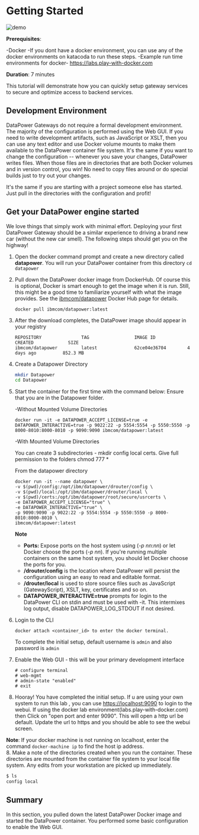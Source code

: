 # Getting Started

![demo](start-with-docker.gif)

**Prerequisites**:

-Docker
-If you dont have a docker environment, you can use any of the docker environments on katacoda to run these steps.
-Example run time environments for docker- <https://labs.play-with-docker.com>

**Duration**: 7 minutes

This tutorial will demonstrate how you can quickly setup gateway services to secure and optimize access to backend services.

## Development Environment

DataPower Gateways do not require a formal development environment. The majority of the configuration is performed using the Web GUI. If you need to write development artifacts, such as JavaScript or XSLT, then you can use any text editor and use Docker volume mounts to make them available to the DataPower container file system. It's the same if you want to change the configuration -- whenever you save your changes, DataPower writes files. When those files are in directories that are both Docker volumes and in version control, you win! No need to copy files around or do special builds just to try out your changes.

It's the same if you are starting with a project someone else has started. Just pull in the directories with the configuration and profit!

## Get your DataPower engine started

We love things that simply work with minimal effort. Deploying your first DataPower Gateway should be a similar experience to driving a brand new car (without the new car smell). The following steps should get you on the highway!

1. Open the docker command prompt and create a new directory called **datapower**. You will run your DataPower container from this directory `cd datapower`
2. Pull down the DataPower docker image from DockerHub. Of course this is optional, Docker is smart enough to get the image when it is run. Still, this might be a good time to familiarize yourself with what the image provides. See the [ibmcom/datapower](https://hub.docker.com/r/ibmcom/datapower/) Docker Hub page for details.

    ```docker
    docker pull ibmcom/datapower:latest
    ```

3. After the download completes, the DataPower image should appear in your registry

    ```docker
    REPOSITORY               TAG                 IMAGE ID            CREATED             SIZE
    ibmcom/datapower         latest              62ce04e36704        4 days ago          852.3 MB
    ```

4. Create a Datapower Directory

    ```bash
    mkdir Datapower
    cd Datapower
    ```

5. Start the container for the first time with the command below:
    Ensure that you are in the Datapower folder.

    -Without Mounted Volume Directories

    ```docker
    docker run -it -e DATAPOWER_ACCEPT_LICENSE=true -e  DATAPOWER_INTERACTIVE=true -p 9022:22 -p 5554:5554 -p 5550:5550 -p 8000-8010:8000-8010 -p 9090:9090 ibmcom/datapower:latest
    ```

    -With Mounted Volume Directories

    You can create 3 subdirectories  -
    mkdir config local certs. Give full permission to the folders
    chmod 777 *

    From the datapower directory

    ```docker
    docker run -it --name datapower \
    -v $(pwd)/config:/opt/ibm/datapower/drouter/config \
    -v $(pwd)/local:/opt/ibm/datapower/drouter/local \
    -v $(pwd)/certs:/opt/ibm/datapower/root/secure/usrcerts \
    -e DATAPOWER_ACCEPT_LICENSE="true" \
    -e DATAPOWER_INTERACTIVE="true" \
    -p 9090:9090 -p 9022:22 -p 5554:5554 -p 5550:5550 -p 8000-8010:8000-8010 \
    ibmcom/datapower:latest
    ```

    **Note**

    * **Ports:** Expose ports on the host system using (_-p nn:nn_) or let Docker choose the ports (_-p nn_). If you're running multiple containers on the same host system, you should let Docker choose the ports for you.
    * **/drouter/config** is the location where DataPower will persist the configuration using an easy to read and editable format.
    * **/drouter/local** is used to store source files such as JavaScript (GatewayScript), XSLT, key, certificates and so on.
    * **DATAPOWER_INTERACTIVE=true** prompts for login to the DataPower CLI on stdin and must be used with -it. This intermixes log output, disable DATAPOWER_LOG_STDOUT if not desired.

6. Login to the CLI

    ```docker
    docker attach <container_id> to enter the docker terminal.
    ```

    To complete the initial setup, default username is `admin` and also password is `admin`

7. Enable the Web GUI - this will be your primary development interface

    ```docker
    # configure terminal
    # web-mgmt
    # admin-state "enabled"
    # exit  
    ```

8. Hooray! You have completed the initial setup. If u are using your own system to run this lab , you can use <https://localhost:9090> to login to the webui.
If using the docker lab environment(labs.play-with-docker.com) then Click on "open port and enter 9090". This will open a http url be default. Update the url to https and you should be able to see the webui screen.

**Note**: If your docker machine is not running on localhost, enter the command `docker-machine ip` to find the host ip address.  
8. Make a note of the directories created when you run the container. These directories are mounted from the container file system to your local file system. Any edits from your workstation are picked up immediately.

```bash
$ ls
config local
```

## Summary

In this section, you pulled down the latest DataPower Docker image and started the DataPower container. You performed some basic configuration to enable the Web GUI.
